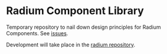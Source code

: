 # Radium Component Library

Temporary repository to nail down design principles for Radium Components. See [issues](https://github.com/FormidableLabs/radium-component-library/issues).

Development will take place in the [radium repository](https://github.com/FormidableLabs/radium).
